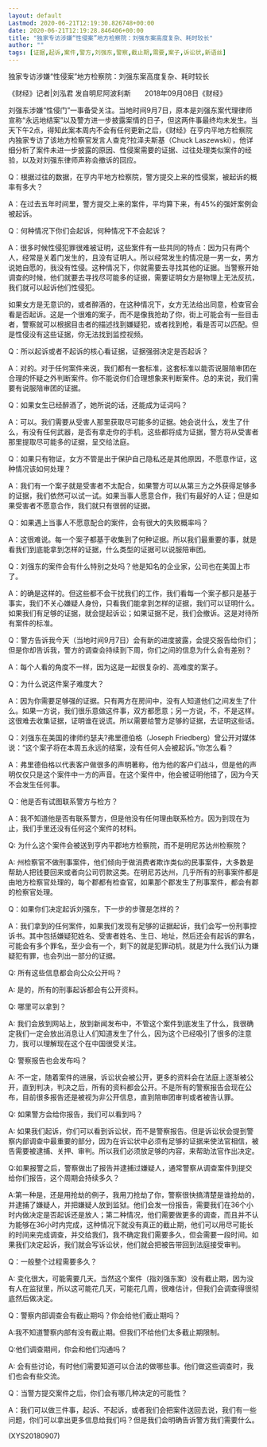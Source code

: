 ```yaml
---
layout: default
Lastmod: 2020-06-21T12:19:30.826748+00:00
date: 2020-06-21T12:19:28.846406+00:00
title: "独家专访涉嫌“性侵案”地方检察院：刘强东案高度复杂、耗时较长"
author: ""
tags: [证据,起诉,案件,警方,刘强东,警察,截止期,需要,案子,诉讼状,新语丝]
---
```


独家专访涉嫌“性侵案”地方检察院：刘强东案高度复杂、耗时较长

《财经》记者|刘泓君 发自明尼阿波利斯　　2018年09月08日《财经》

刘强东涉嫌“性侵门”一事备受关注。当地时间9月7日，原本是刘强东案代理律师宣称“永远地结案”以及警方进一步披露案情的日子，但这两件事最终均未发生。当天下午2点，得知此案本周内不会有任何更新之后，《财经》在亨内平地方检察院内独家专访了该地方检察官发言人查克?拉泽夫斯基（Chuck Laszewski），他详细分析了案件未进一步披露的原因、性侵案需要的证据、过往处理类似案件的经验，以及对刘强东律师声称会撤诉的回应。

Q：根据过往的数据，在亨内平地方检察院，警方提交上来的性侵案，被起诉的概率有多大？

A：在过去五年时间里，警方提交上来的案件，平均算下来，有45%的强奸案例会被起诉。

Q：何种情况下你们会起诉，何种情况下不会起诉？

A：很多时候性侵犯罪很难被证明，这些案件有一些共同的特点：因为只有两个人，经常是关着门发生的，且没有证明人。所以经常发生的情况是一男一女，男方说她自愿的，我没有性侵。这种情况下，你就需要去寻找其他的证据。当警察开始调查的时候，他们就要去寻找尽可能多的证据，需要证明女方是物理上无法反抗，我们就可以起诉他们性侵犯。

如果女方是无意识的，或者醉酒的，在这种情况下，女方无法给出同意，检查官会看是否起诉。这是一个很难的案子，而不是像我抢劫了你，街上可能会有一些目击者，警察就可以根据目击者的描述找到嫌疑犯，或者找到枪，看是否可以匹配。但是性侵没有这些证据，你无法找到监控视频。

Q：所以起诉或者不起诉的核心看证据，证据强弱决定是否起诉？

A：对的。对于任何案件来说，我们都有一套标准，这套标准以能否说服陪审团在合理的怀疑之外判断案件。你不能说你们合理想象来判断案件。总的来说，我们需要有说服陪审团的证据。

Q：如果女生已经醉酒了，她所说的话，还能成为证词吗？

A：可以。我们需要从受害人那里获取尽可能多的证据。她会说什么，发生了什么，有没有任何武器，是否有拿走你的手机，这些都将成为证据，警方将从受害者那里提取尽可能多的证据，呈交给法庭。

Q：如果只有物证，女方不管是出于保护自己隐私还是其他原因，不愿意作证，这种情况该如何处理？

A：我们有一个案子就是受害者不太配合，如果警方可以从第三方之外获得足够多的证据，我们依然可以试一试。如果当事人愿意合作，我们有最好的人证；但是如果受害者不愿意合作，我们就只有很弱的证据。

Q：如果遇上当事人不愿意配合的案件，会有很大的失败概率吗？

A：这很难说。每一个案子都基于收集到了何种证据。所以我们最重要的事，就是看我们到底能拿到怎样的证据，什么类型的证据可以说服陪审团。

Q：刘强东的案件会有什么特别之处吗？他是知名的企业家，公司也在美国上市了。

A：的确是这样的。但这些都不会干扰我们的工作，我们看每一个案子都只是基于事实，我们不关心嫌疑人身份，只看我们能拿到怎样的证据，我们可以证明什么。如果我们有足够的证据，就会提起诉讼；如果证据不足，我们会撤诉。这是对待所有案件的标准。

Q：警方告诉我今天（当地时间9月7日）会有新的进度披露，会提交报告给你们；但是你却告诉我，警方的调查会持续到下周，你们之间的信息为什么会有差别？

A：每个人看的角度不一样，因为这是一起很复杂的、高难度的案子。

Q：为什么说这件案子难度大？

A：因为你需要足够强的证据。只有两方在房间中，没有人知道他们之间发生了什么。如果一方说，我们很乐意做这件事，双方都愿意；另一方说，不，不是这样。这很难去收集证据，证明谁在说谎。所以需要给警方足够的证据，去证明这些话。

Q：刘强东在美国的律师约瑟夫?弗里德伯格（Joseph Friedberg）曾公开对媒体说：“这个案子将在本周五永远的结案，没有任何人会被起诉。”你怎么看？

A：弗里德伯格以代表客户做很多的声明著称，他为他的客户们战斗，但是他的声明仅仅只是这个案件中一方的声音。在这个案件中，他会被证明他错了，因为今天不会发生任何事。

Q：他是否有试图联系警方与检方？

A：我不知道他是否有联系警方，但是他没有任何理由联系检方。因为到现在为止，我们手里还没有任何这个案件的材料。

Q: 为什么这个案件会被送到亨内平郡地方检察院，而不是明尼苏达州检察院？

A: 州检察官不做刑事案件，他们倾向于做消费者欺诈类似的民事案件，大多数是帮助人把钱要回来或者向公司罚款这类。在明尼苏达州，几乎所有的刑事案件都是由地方检察官处理的，每个郡都有检查官，如果那个郡发生了刑事案件，都会有郡的检察官处理。

Q：如果你们决定起诉刘强东，下一步的步骤是怎样的？

A：我们拿到的任何案件，如果我们发现有足够的证据起诉，我们会写一份刑事控诉书。其中包括嫌疑犯姓名、受害者姓名、生日、地址，然后还会有起诉的罪名，可能会有多个罪名，至少会有一个，剩下的就是犯罪动机，就是为什么我们认为嫌疑犯有罪，也会列出一部分的证据。

Q: 所有这些信息都会向公众公开吗？

A: 是的，所有的刑事起诉都会有公开资料。

Q: 哪里可以拿到？

A: 我们会放到网站上，放到新闻发布中，不管这个案件到底发生了什么，我很确定我们一定会放出消息让人们知道发生了什么，因为这个已经吸引了很多的注意力，我可以理解现在这个在中国很受关注。

Q: 警察报告也会发布吗？

A: 不一定，随着案件的进展，诉讼状会被公开，更多的资料会在法庭上逐渐被公开，直到判决，判决之后，所有的资料都会公开。不是所有的警察报告会现在公布，目前很多报告还是被视为非公开信息，直到陪审团审判或者被告认罪。

Q: 如果警方会给你报告，我们可以看到吗？

A: 如果我们起诉，你们可以看到诉讼状，而不是警察报告。但是诉讼状会提到警察内部调查中最重要的部分，因为在诉讼状中必须有足够的证据来使法官相信，被告需要被逮捕、关押、审判。所以我们必须放足够的内容，来帮助法官作出决定。

Q:如果报警之后，警察做出了报告并逮捕过嫌疑人，通常警察从调查案件到提交给你们报告，这个周期会持续多久？

A:第一种是，还是用抢劫的例子，我用刀抢劫了你，警察很快搞清楚是谁抢劫的，并逮捕了嫌疑人，并把嫌疑人放到监狱。他们会发一份报告，需要我们在36个小时内做决定是否起诉还是放人；第二种情况，他们需要做更多的调查，而且并不认为能够在36小时内完成，这种情况下就没有真正的截止期，他们可以用尽可能长的时间来完成调查，并交给我们，我不确定我们需要多久，但会需要一段时间。如果我们决定起诉，我们就会写诉讼状，他们就会把被告带回到法庭接受审判。

Q：一般整个过程需要多久？

A: 变化很大，可能需要几天。当然这个案件（指刘强东案）没有截止期，因为没有人在监狱里，所以这可能花几天，可能花几周，很难估计，但我们会调查得很彻底然后做决定。

Q：警察内部调查会有截止期吗？你会给他们截止期吗？

A:我不知道警察内部有没有截止期。但我们不给他们太多截止期限制。

Q:他们调查期间，你会和他们沟通吗？

A: 会有些讨论，有时他们需要知道可以合法的做哪些事。他们做这些调查时，我们也会有些交流。

Q：当警方提交案件之后，你们会有哪几种决定的可能性？

A：我们可以做三件事，起诉、不起诉，或者我们会把案件送回去说，我们有一些问题，你们可以拿出更多信息给我们吗？但是我们会明确告诉警方我们需要什么。

(XYS20180907)


